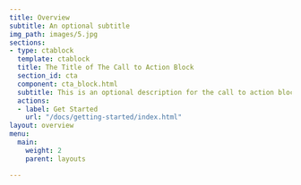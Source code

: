 ```yaml
---
title: Overview
subtitle: An optional subtitle
img_path: images/5.jpg
sections:
- type: ctablock
  template: ctablock
  title: The Title of The Call to Action Block
  section_id: cta
  component: cta_block.html
  subtitle: This is an optional description for the call to action block.
  actions:
  - label: Get Started
    url: "/docs/getting-started/index.html"
layout: overview
menu:
  main:
    weight: 2
    parent: layouts

---
```

